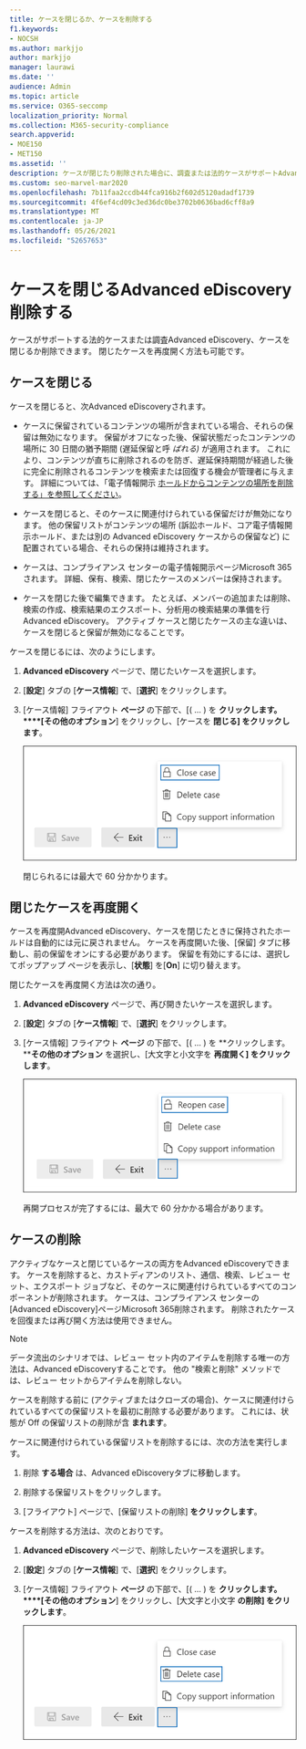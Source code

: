 ```yaml
---
title: ケースを閉じるか、ケースを削除する
f1.keywords:
- NOCSH
ms.author: markjjo
author: markjjo
manager: laurawi
ms.date: ''
audience: Admin
ms.topic: article
ms.service: O365-seccomp
localization_priority: Normal
ms.collection: M365-security-compliance
search.appverid:
- MOE150
- MET150
ms.assetid: ''
description: ケースが閉じたり削除された場合に、調査または法的ケースがサポートAdvanced eDiscoveryどうなるかを確認します。
ms.custom: seo-marvel-mar2020
ms.openlocfilehash: 7b11faa2ccdb44fca916b2f602d5120adadf1739
ms.sourcegitcommit: 4f6ef4cd09c3ed36dc0be3702b0636bad6cff8a9
ms.translationtype: MT
ms.contentlocale: ja-JP
ms.lasthandoff: 05/26/2021
ms.locfileid: "52657653"
---
```

# <a name="close-or-delete-an-advanced-ediscovery-case"></a>ケースを閉じるAdvanced eDiscovery削除する

ケースがサポートする法的ケースまたは調査Advanced eDiscovery、ケースを閉じるか削除できます。 閉じたケースを再度開く方法も可能です。

## <a name="close-a-case"></a>ケースを閉じる

ケースを閉じると、次Advanced eDiscoveryされます。

- ケースに保留されているコンテンツの場所が含まれている場合、それらの保留は無効になります。 保留がオフになった後、保留状態だったコンテンツの場所に 30 日間の猶予期間 (遅延保留と呼 *ばれる)* が適用されます。 これにより、コンテンツが直ちに削除されるのを防ぎ、遅延保持期間が経過した後に完全に削除されるコンテンツを検索または回復する機会が管理者に与えます。 詳細については、「電子情報開示 [ホールドからコンテンツの場所を削除する」を参照してください](create-ediscovery-holds.md#removing-content-locations-from-an-ediscovery-hold)。

- ケースを閉じると、そのケースに関連付けられている保留だけが無効になります。 他の保留リストがコンテンツの場所 (訴訟ホールド、コア電子情報開示ホールド、または別の Advanced eDiscovery ケースからの保留など) に配置されている場合、それらの保持は維持されます。

- ケースは、コンプライアンス センターの電子情報開示ページMicrosoft 365されます。 詳細、保有、検索、閉じたケースのメンバーは保持されます。

- ケースを閉じた後で編集できます。 たとえば、メンバーの追加または削除、検索の作成、検索結果のエクスポート、分析用の検索結果の準備を行Advanced eDiscovery。 アクティブ ケースと閉じたケースの主な違いは、ケースを閉じると保留が無効になることです。

ケースを閉じるには、次のようにします。

1. **Advanced eDiscovery** ページで、閉じたいケースを選択します。

2. [**設定**] タブの [**ケース情報**] で、[**選択**] をクリックします。

3. [ケース情報] フライアウト **ページ** の下部で、[( ... ) を **クリックします。****[その他のオプション**] をクリックし、[ケースを **閉じる] をクリックします**。

   ![[その他のオプション] メニューのオプションを使用してケースAdvanced eDiscoveryします。](..\Media\CloseAdvancedeDiscoveryCase.png)

   閉じられるには最大で 60 分かかります。

## <a name="reopen-a-closed-case"></a>閉じたケースを再度開く

ケースを再度開Advanced eDiscovery、ケースを閉じたときに保持されたホールドは自動的には元に戻されません。 ケースを再度開いた後、[保留] タブに移動し、前の保留をオンにする必要があります。 保留を有効にするには、選択してポップアップ ページを表示し、[**状態**] を[**On**] に切り替えます。

閉じたケースを再度開く方法は次の通り。

1. **Advanced eDiscovery** ページで、再び開きたいケースを選択します。

2. [**設定**] タブの [**ケース情報**] で、[**選択**] をクリックします。

3. [ケース情報] フライアウト **ページ** の下部で、[( ... ) を **クリックします。****その他のオプション** を選択し、[大文字と小文字を **再度開く] をクリックします**。

   ![[その他のオプション] メニューのオプションを使用して、Advanced eDiscoveryします。](..\Media\ReopenAdvancedeDiscoveryCase.png)

   再開プロセスが完了するには、最大で 60 分かかる場合があります。

## <a name="delete-a-case"></a>ケースの削除

アクティブなケースと閉じているケースの両方をAdvanced eDiscoveryできます。 ケースを削除すると、カストディアンのリスト、通信、検索、レビュー セット、エクスポート ジョブなど、そのケースに関連付けられているすべてのコンポーネントが削除されます。 ケースは、コンプライアンス センターの [Advanced eDiscovery]ページMicrosoft 365削除されます。 削除されたケースを回復または再び開く方法は使用できません。

> [!NOTE]
> データ流出のシナリオでは、レビュー セット内のアイテムを削除する唯一の方法は、Advanced eDiscoveryすることです。 他の "検索と削除" メソッドでは、レビュー セットからアイテムを削除しない。

ケースを削除する前に (アクティブまたはクローズの場合)、ケースに関連付けられているすべての保留リストを最初に削除する必要があります。 これには、状態が Off の保留リストの削除が含 **まれます**。

ケースに関連付けられている保留リストを削除するには、次の方法を実行します。

1. 削除 **する場合** は、Advanced eDiscoveryタブに移動します。

2. 削除する保留リストをクリックします。

3. [フライアウト] ページで、[保留リストの削除] **をクリックします**。

ケースを削除する方法は、次のとおりです。

1. **Advanced eDiscovery** ページで、削除したいケースを選択します。

2. [**設定**] タブの [**ケース情報**] で、[**選択**] をクリックします。

3. [ケース情報] フライアウト **ページ** の下部で、[( ... ) を **クリックします。****[その他のオプション**] をクリックし、[大文字と小文字 **の削除] をクリックします**。

   ![[その他のオプション] メニューのオプションで、大文字と小文字をAdvanced eDiscoveryする](..\Media\DeleteAdvancedeDiscoveryCase.png)
